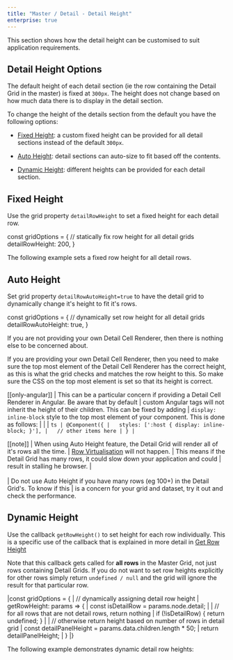 ```yaml
---
title: "Master / Detail - Detail Height"
enterprise: true
---
```


This section shows how the detail height can be customised to suit application requirements.

## Detail Height Options


The default height of each detail section (ie the row containing the Detail Grid in the master) is fixed at `300px`. The height does not change based on how much data there is to display in the detail section.

To change the height of the details section from the default you have the following options:


- [Fixed Height](/master-detail-height/#fixed-height): a custom fixed height can be provided for all detail sections instead of the default `300px`.

- [Auto Height](/master-detail-height/#auto-height): detail sections can auto-size to fit based off the contents.

- [Dynamic Height](/master-detail-height/#dynamic-height): different heights can be provided for each detail section.

## Fixed Height

Use the grid property `detailRowHeight` to set a fixed height for each detail row.

<snippet>
const gridOptions = {
    // statically fix row height for all detail grids
    detailRowHeight: 200,
}
</snippet>

The following example sets a fixed row height for all detail rows.

<grid-example title='Fixed Detail Row Height' name='fixed-detail-row-height' type='generated' options='{ "enterprise": true, "exampleHeight": 575, "modules":["clientside", "masterdetail", "menu", "columnpanel"] }'></grid-example>

## Auto Height

Set grid property `detailRowAutoHeight=true` to have the detail grid to dynamically change it's height to fit it's rows.

<snippet>
const gridOptions = {
    // dynamically set row height for all detail grids
    detailRowAutoHeight: true,
}
</snippet>

<grid-example title='Auto Height' name='auto-height' type='generated' options='{ "enterprise": true, "exampleHeight": 600, "modules": ["clientside", "masterdetail"] }'></grid-example>

If you are not providing your own Detail Cell Renderer, then there is nothing else to be concerned about.

If you are providing your own Detail Cell Renderer, then you need to make sure the top most element of the
Detail Cell Renderer has the correct height, as this is what the grid checks and matches the row height to this.
So make sure the CSS on the top most element is set so that its height is correct.

[[only-angular]]
| This can be a particular concern if providing a Detail Cell Renderer in Angular. Be aware that by default
| custom Angular tags will not inherit the height of their children. This can be fixed by adding
| `display: inline-block` style to the top most element of your component. This is done as follows:
|
|
| ```ts
| @Component({
|   styles: [':host { display: inline-block; }'],
|   // other items here
| }
| ```

[[note]]
| When using Auto Height feature, the Detail Grid will render all of it's rows all the time.
| [Row Virtualisation](/dom-virtualisation/) will not happen.
| This means if the Detail Grid has many rows, it could slow down your application and could
| result in stalling he browser.
| <br/><br/>
| Do not use Auto Height if you have many rows (eg 100+) in the Detail Grid's. To know if this
| is a concern for your grid and dataset, try it out and check the performance.


## Dynamic Height

Use the callback `getRowHeight()` to set height for each row individually. This is a specific use of the callback that is explained in more detail in
[Get Row Height](/row-height/#getrowheight-callback)

Note that this callback gets called for **all rows** in the Master Grid, not just rows containing Detail Grids. If you do not want to set row heights explicitly for other rows simply return `undefined / null` and the grid will ignore the result for that particular row.

<snippet>
|const gridOptions = {
|    // dynamically assigning detail row height
|    getRowHeight: params => {
|        const isDetailRow = params.node.detail;
|
|        // for all rows that are not detail rows, return nothing
|        if (!isDetailRow) { return undefined; }
|
|        // otherwise return height based on number of rows in detail grid
|        const detailPanelHeight = params.data.children.length * 50;
|        return detailPanelHeight;
|    }
|}
</snippet>

The following example demonstrates dynamic detail row heights:

<grid-example title='Dynamic Detail Row Height' name='dynamic-detail-row-height' type='generated' options='{ "enterprise": true, "modules": ["clientside", "masterdetail", "menu", "columnpanel"] }'></grid-example>
